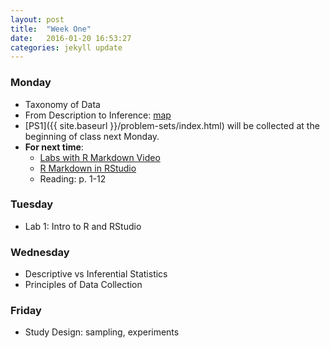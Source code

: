 ```yaml
---
layout: post
title:  "Week One"
date:   2016-01-20 16:53:27
categories: jekyll update
---
```


### Monday
- Taxonomy of Data
- From Description to Inference: [map](http://andrewpbray.github.io/math-141/assets/week-01/kidney_slides.pdf)
- [PS1]({{ site.baseurl }}/problem-sets/index.html) will be collected at the beginning of class next Monday.
- **For next time**:
    - [Labs with R Markdown Video](https://www.youtube.com/watch?v=o8JKVadwAO0)
    - [R Markdown in RStudio](https://www.youtube.com/watch?v=DNS7i2m4sB0)
    - Reading: p. 1-12
    
### Tuesday
- Lab 1: Intro to R and RStudio

### Wednesday
- Descriptive vs Inferential Statistics
- Principles of Data Collection

### Friday
- Study Design: sampling, experiments